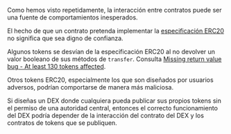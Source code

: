 Como hemos visto repetidamente, la interacción entre contratos puede ser una fuente de comportamientos inesperados.

El hecho de que un contrato pretenda implementar la [especificación ERC20](https://eips.ethereum.org/EIPS/eip-20) no significa que sea digno de confianza.

Algunos tokens se desvían de la especificación ERC20 al no devolver un valor booleano de sus métodos de `transfer`. Consulta [Missing return value bug - At least 130 tokens affected](https://medium.com/coinmonks/missing-return-value-bug-at-least-130-tokens-affected-d67bf08521ca).

Otros tokens ERC20, especialmente los que son diseñados por usuarios adversos, podrían comportarse de manera más maliciosa.

Si diseñas un DEX donde cualquiera pueda publicar sus propios tokens sin el permiso de una autoridad central, entonces el correcto funcionamiento del DEX podría depender de la interacción del contrato del DEX y los contratos de tokens que se publiquen.